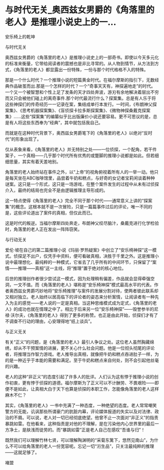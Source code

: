 # 与时代无关_奥西兹女男爵的《角落里的老人》是推理小说史上的一...

安乐椅上的乾坤

与时代无关

奥西兹女男爵的《角落里的老人》是推理小说史上的一部奇书。即使以今天多元化的标准来衡量，它带给阅读者的震撼也是非比寻常的。从人物到情节，从方法到方式，《角落里的老人》都显露出一份特殊，一份与那个时代格格不入的特殊。

那是一个什么时代？一个推理小说的短篇黄金时代。在福尔摩斯的指引下，无数经典作品破茧而出.那是一个怎样的时代？一个“奇事天天有，神探遍地走”的时代。一个又一个被智慧和个性上足了发条的天才四处奔波，游刃有余地解决着层出不穷而又只会被他们碰上的离奇事件.那个时代最流行什么？探案集。总是有人乐于将这些神探们的传奇经历一一记录在案，集结成单行本发行。一时间，《布朗神父探案集》、《思考机器探案集》、《盲侦探卡拉多斯探案集》、《微物神探桑戴克探案集》……这些“探案集”的编纂似乎比出版廉价小说还要容易。更不可思议的是，总是有人将这些东西奉为“经典”，其中就包括我自己。

而就是在这种时代背景下，奥西兹女男爵笔下的《角落里的老人》以绝对“反时代”的形象出现了。

仅从表象来看，《角落里的老人》并无特别之处——一位侦探，一个配角，若干件案子，一个真相——几乎那个时代所有优秀的或蹩脚的推理小说都是如此。但若细细思量，其实有着天差地别。

角落里的老人始终站在事件之外，以“上帝”的视角俯视着所有人的一举一动。他只是每天坐在ABC咖啡馆里，品尝着牛奶和糕点，与好奇的女记者宝莉闲谈着种种谜案。这只是一个形式，这只是一场游戏，在整个案件发生的过程中从未有过侦探介入，最终的结局也完全不是由逻辑推理主导形成的。

这一特点使得《角落里的老人》完全不同于那个时代——通常意义上讲的“探案集”的概念。这根本就不是一次冒险，只是一篇篇事件过后的评论，唯一不同的是，这些评论道出了案件的真相，但仅此而已。

这是时代的叛逆。当福尔摩斯四处奔走，布朗神父绞尽脑汁，桑戴克进行化学检验时，角落里的老人正在发出一阵阵窃笑。

与行动无关

爱伦·坡在自己的第二篇推理小说《玛丽·罗热疑案》中创立了“安乐椅神探”这一模式。侦探足不出户，仅凭手中资料，便可看破真相，决胜于千里之外。这是推理小说中最理想化、最纯粹的一种模式，它省去了几乎所有的中间环节，只保留了“案情——推理——真相”这一主线，将“推理”置于绝对的核心地位。

后世的推理创作者很少尝试这一模式，因为处理稍有偏差，作品就会显得牵强空洞，一文不值。而《角落里的老人》堪称是“安乐椅神探”模式最高水平的代表。作者奥西兹女男爵巧妙地将“安乐椅推理”与案件的发展分割对待，使两者彼此联系却又相对独立。老人始终以居高临下的评论者的姿态来分析案情，让阅读者有一种先入为主的感觉——老人说的一定是真相。当这种思维模式成为定式，《角落里的老人》的成功也就在情理之中了。相比于后来另一位“安乐椅神探”——毁誉参半的尼禄·沃尔夫，《角落里的老人》得到了更多的称赞。也正是由此开始，侦探们才有了不调查不行动的理由，心安理得地“纸上谈兵”。

与正义无关

有关“正义”的问题，是《角落里的老人》最引人争议之处。这位老人虽然胸藏绵绣，却从不干预案情的进展，更不关心什么社会问题。他是一位彻头彻尾的评论者，将推理当作智力游戏。老人推导出真相，就像把牛奶和糕点吞进肚子一样，为的是一种近乎于本能的需要和满足。至于牛奶和糕点来自何处，则不会引起他丝毫的兴趣。

老人的这种“非正义”的态度引起了许多人的批评。人们认为这有悖于推理小说的创作初衷，更有悖于侦探的道德。福尔摩斯为了正义可以不计酬劳、不畏艰险——即便不是如此，让真相大白于天下也算是侦探的本职工作，怎能像角落里的老人这样麻木不仁？

其实，《角落里的老人》一书中充满了一种态度，一种绝望的态度。老人常常嘲笑警方的无能，讥讽那些所谓豪门的肮脏内幕，评论媒体报道的失实以及对法律、政治的不屑。可以说，老人对一切已经彻底绝望。他曾不止一次面对“非正义”的指责暴跳如雷。在他看来，这种指责是对他的不理解，是在污染他内心世界里的最后一方净土，是肤浅而徒劳的。而“暴跳如雷”正是老人自己在感叹“吾谁与归”！

既然我们可以理解竹林七贤，可以理解陶渊明的“采菊东篱下，悠然见南山”，为什么不可以给角落里的老人一份宽容呢。忘记一切“洐生品”，只关注最纯粹的推理——这就足够了。

褚盟